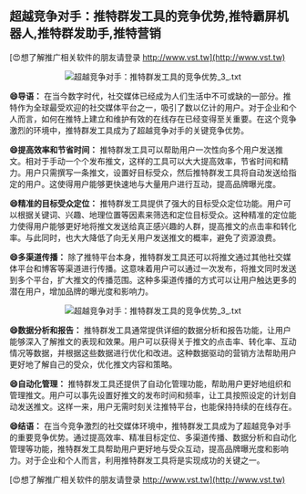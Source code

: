 ## **超越竞争对手：推特群发工具的竞争优势,推特霸屏机器人,推特群发助手,推特营销**

[😍想了解推广相关软件的朋友请登录 http://www.vst.tw](http://www.vst.tw)

 <center><img src="https://vst.tw/MP4/tuiguang/png/4.png" alt="超越竞争对手：推特群发工具的竞争优势_3_.txt"></center>

**😄导语：**
在当今数字时代，社交媒体已经成为人们生活中不可或缺的一部分。推特作为全球最受欢迎的社交媒体平台之一，吸引了数以亿计的用户。对于企业和个人而言，如何在推特上建立和维护有效的在线存在已经变得至关重要。在这个竞争激烈的环境中，推特群发工具成为了超越竞争对手的关键竞争优势。

**😄提高效率和节省时间：**
推特群发工具可以帮助用户一次性向多个用户发送推文。相对于手动一个个发布推文，这样的工具可以大大提高效率，节省时间和精力。用户只需撰写一条推文，设置好目标受众，然后推特群发工具将自动发送给指定的用户。这使得用户能够更快速地与大量用户进行互动，提高品牌曝光度。

**😄精准的目标受众定位：**
推特群发工具提供了强大的目标受众定位功能。用户可以根据关键词、兴趣、地理位置等因素来筛选和定位目标受众。这种精准的定位能力使得用户能够更好地将推文发送给真正感兴趣的人群，提高推文的点击率和转化率。与此同时，也大大降低了向无关用户发送推文的概率，避免了资源浪费。

**😄多渠道传播：**
除了推特平台本身，推特群发工具还可以将推文通过其他社交媒体平台和博客等渠道进行传播。这意味着用户可以通过一次发布，将推文同时发送到多个平台，扩大推文的传播范围。这种多渠道传播的方式可以让用户触达更多的潜在用户，增加品牌的曝光度和影响力。

 <center><img src="https://vst.tw/MP4/tuiguang/png/7.png" alt="超越竞争对手：推特群发工具的竞争优势_3_.txt"></center>

**😄数据分析和报告：**
推特群发工具通常提供详细的数据分析和报告功能，让用户能够深入了解推文的表现和效果。用户可以获得关于推文的点击率、转化率、互动情况等数据，并根据这些数据进行优化和改进。这种数据驱动的营销方法帮助用户更好地了解自己的受众，优化推文内容和策略。

**😄自动化管理：**
推特群发工具还提供了自动化管理功能，帮助用户更好地组织和管理推文。用户可以事先设置好推文的发布时间和频率，让工具按照设定的计划自动发送推文。这样一来，用户无需时刻关注推特平台，也能保持持续的在线存在。

**😄结语：**
在当今竞争激烈的社交媒体环境中，推特群发工具成为了超越竞争对手的重要竞争优势。通过提高效率、精准目标定位、多渠道传播、数据分析和自动化管理等功能，推特群发工具帮助用户更好地与受众互动，提高品牌曝光度和影响力。对于企业和个人而言，利用推特群发工具将是实现成功的关键之一。

[😍想了解推广相关软件的朋友请登录 http://www.vst.tw](http://www.vst.tw)



